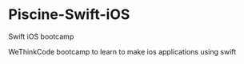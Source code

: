 # Piscine-Swift-iOS
Swift iOS bootcamp

WeThinkCode bootcamp to learn to make ios applications using swift
